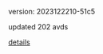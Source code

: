 version: 2023122210-51c5

updated 202 avds

[details](https://github.com/0x74f917491bfa7ebfa379/ali_avd_db/blob/master/change_log/2023/12/22/10/51c5.txt)